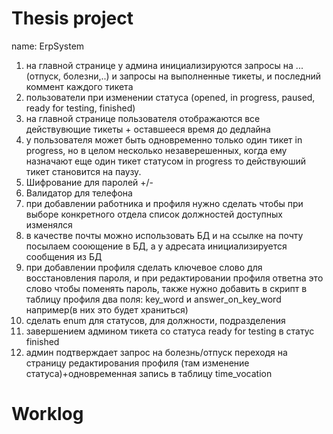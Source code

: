 # Thesis project 
name: ErpSystem 
1. на главной странице у админа инициализируются запросы на ...(отпуск, болезни,..) и запросы на выполненные тикеты, и последний коммент каждого тикета 
2. пользователи при изменении статуса (opened, in progress, paused, ready for testing, finished)
3. на главной странице пользователя отображаются все действувющие тикеты + оставшееся время до дедлайна
4. у пользователя может быть одновременно только один тикет in progress, но в целом несколько незаверешенных, когда ему назначают еще один тикет статусом in progress то действуюший тикет становится на паузу. 
5. Шифрование для паролей +/-
7. Валидатор для телефона
9. при добавлении работника и профиля нужно сделать чтобы при выборе конкретного отдела список должностей доступных изменялся
12. в качестве почты можно использовать БД и на ссылке на почту посылаем сооющение в БД, а у адресата инициализируется сообщения из БД
14. при добавлении профиля сделать ключевое слово для восстановления пароля, и при редактировании профиля ответна это слово чтобы поменять пароль, также нужно добавить в скрипт в таблицу профиля два поля: key_word и answer_on_key_word например(в них это будет храниться)
19. сделать enum для статусов, для должности, подразделения
20. завершением админом тикета со статуса ready for testing в статус finished
21. админ подтверждает запрос на болезнь/отпуск переходя на страницу редактирования профиля (там изменение статуса)+одновременная запись в таблицу time_vocation
# Worklog

